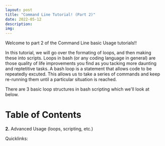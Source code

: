```yaml
---
layout: post
title: "Command Line Tutorial! (Part 2)"
date: 2022-05-12
description: 
img:
---
```


Welcome to part 2 of the Command Line basic Usage tutorials!!

In this tutorial, we will go over the formating of loops, and then making these into scripts. Loops in bash (or any coding language in general) are those quality of life improvements you find as you tacking more daunting and reptetitive tasks. A bash loop is a statement that allows code to be repeatedly excuted. This allows us to take a series of commands and keep re-running them until a particular situation is reached.

There are 3 basic loop structures in bash scripting which we'll look at below.

# Table of Contents #
**2.** Advanced Usage (loops, scripting, etc.)

Quicklinks: 


